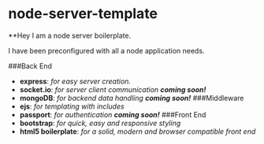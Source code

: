 # node-server-template

**Hey I am a node server boilerplate.

I have been preconfigured with all a node application needs.

###Back End
* **express**: *for easy server creation.*
* **socket.io**: *for server client communication* ***coming soon!***
* **mongoDB**: *for backend data handling* ***coming soon!***
###Middleware
* **ejs**: *for templating with includes*
* **passport**: *for authentication* ***coming soon!***
###Front End
* **bootstrap**: *for quick, easy and responsive styling*
* **html5 boilerplate**: *for a solid, modern and browser compatible front end*